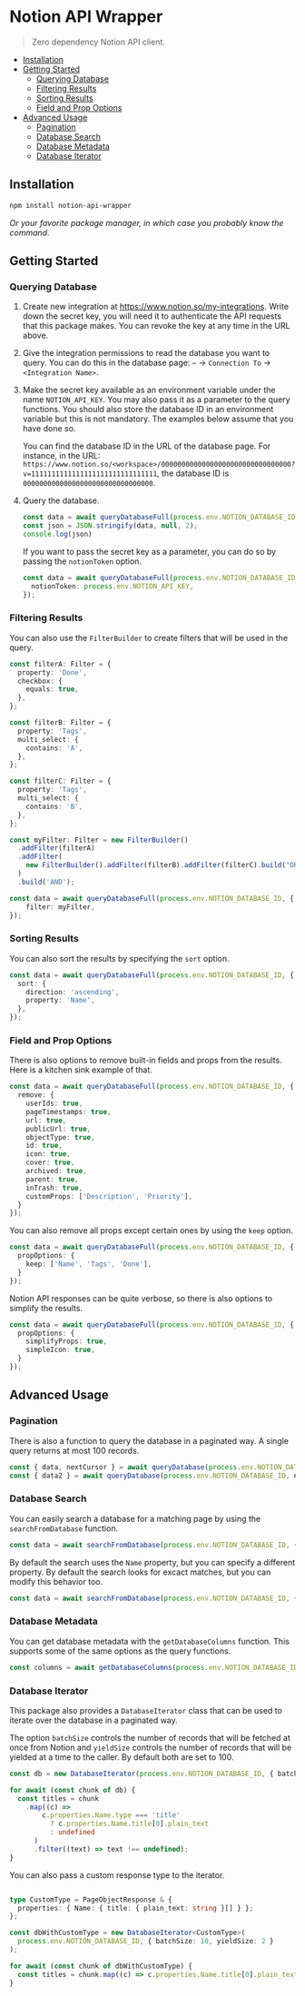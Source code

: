 # Notion API Wrapper

> Zero dependency Notion API client.

* [Installation](#installation)
* [Getting Started](#getting-started)
  * [Querying Database](#querying-database)
  * [Filtering Results](#filtering-results)
  * [Sorting Results](#sorting-results)
  * [Field and Prop Options](#field-and-prop-options)
* [Advanced Usage](#advanced-usage)
  * [Pagination](#pagination)
  * [Database Search](#database-search)
  * [Database Metadata](#database-metadata)
  * [Database Iterator](#database-iterator)

## Installation

```bash
npm install notion-api-wrapper
```

_Or your favorite package manager, in which case you probably know the command._

## Getting Started

### Querying Database

1. Create new integration at <https://www.notion.so/my-integrations>. Write down the secret key, you will need it to authenticate the API requests that this package makes. You can revoke the key at any time in the URL above.

2. Give the integration permissions to read the database you want to query. You can do this in the database page: `⋯` → `Connection To` → `<Integration Name>`.

3. Make the secret key available as an environment variable under the name `NOTION_API_KEY`. You may also pass it as a parameter to the query functions. You should also store the database ID in an environment variable but this is not mandatory. The examples below assume that you have done so.

    You can find the database ID in the URL of the database page. For instance, in the URL: `https://www.notion.so/<workspace>/00000000000000000000000000000000?v=1111111111111111111111111111111`, the database ID is `00000000000000000000000000000000`.

4. Query the database.

    ```ts
    const data = await queryDatabaseFull(process.env.NOTION_DATABASE_ID);
    const json = JSON.stringify(data, null, 2);
    console.log(json)
    ```

    If you want to pass the secret key as a parameter, you can do so by passing the `notionToken` option.

    ```ts
    const data = await queryDatabaseFull(process.env.NOTION_DATABASE_ID, {
      notionToken: process.env.NOTION_API_KEY,
    });
    ```

### Filtering Results

You can also use the `FilterBuilder` to create filters that will be used in the query.

```ts
const filterA: Filter = {
  property: 'Done',
  checkbox: {
    equals: true,
  },
};

const filterB: Filter = {
  property: 'Tags',
  multi_select: {
    contains: 'A',
  },
};

const filterC: Filter = {
  property: 'Tags',
  multi_select: {
    contains: 'B',
  },
};

const myFilter: Filter = new FilterBuilder()
  .addFilter(filterA)
  .addFilter(
    new FilterBuilder().addFilter(filterB).addFilter(filterC).build('OR')
  )
  .build('AND');

const data = await queryDatabaseFull(process.env.NOTION_DATABASE_ID, {
    filter: myFilter,
});
```

### Sorting Results

You can also sort the results by specifying the `sort` option.

```ts
const data = await queryDatabaseFull(process.env.NOTION_DATABASE_ID, {
  sort: {
    direction: 'ascending',
    property: 'Name',
  },
});
```

### Field and Prop Options

There is also options to remove built-in fields and props from the results. Here is a kitchen sink example of that.

```ts
const data = await queryDatabaseFull(process.env.NOTION_DATABASE_ID, {
  remove: {
    userIds: true,
    pageTimestamps: true,
    url: true,
    publicUrl: true,
    objectType: true,
    id: true,
    icon: true,
    cover: true,
    archived: true,
    parent: true,
    inTrash: true,
    customProps: ['Description', 'Priority'],
  }
});
```

You can also remove all props except certain ones by using the `keep` option.

```ts
const data = await queryDatabaseFull(process.env.NOTION_DATABASE_ID, {
  propOptions: {
    keep: ['Name', 'Tags', 'Done'],
  }
});
```

Notion API responses can be quite verbose, so there is also options to simplify the results.

```ts
const data = await queryDatabaseFull(process.env.NOTION_DATABASE_ID, {
  propOptions: {
    simplifyProps: true,
    simpleIcon: true,
  }
});
```

## Advanced Usage

### Pagination

There is also a function to query the database in a paginated way. A single query returns at most 100 records.

```ts
const { data, nextCursor } = await queryDatabase(process.env.NOTION_DATABASE_ID);
const { data2 } = await queryDatabase(process.env.NOTION_DATABASE_ID, nextCursor);
```

### Database Search

You can easily search a database for a matching page by using the `searchFromDatabase` function.

```ts
const data = await searchFromDatabase(process.env.NOTION_DATABASE_ID, { query: 'kiwi' });
```

By default the search uses the `Name` property, but you can specify a different property. By default the search looks for excact matches, but you can modify this behavior too.

```ts
const data = await searchFromDatabase(process.env.NOTION_DATABASE_ID, { query: 'vegetab', property: 'Category', matchBy: 'startsWith' })
```

### Database Metadata

You can get database metadata with the `getDatabaseColumns` function. This supports some of the same options as the query functions.

```ts
const columns = await getDatabaseColumns(process.env.NOTION_DATABASE_ID);
```

### Database Iterator

This package also provides a `DatabaseIterator` class that can be used to iterate over the database in a paginated way.

The option `batchSize` controls the number of records that will be fetched at once from Notion and `yieldSize` controls the number of records that will be yielded at a time to the caller. By default both are set to 100.

```ts
const db = new DatabaseIterator(process.env.NOTION_DATABASE_ID, { batchSize: 10, yieldSize: 2 });

for await (const chunk of db) {
  const titles = chunk
    .map((c) =>
        c.properties.Name.type === 'title'
          ? c.properties.Name.title[0].plain_text
          : undefined
      )
      .filter((text) => text !== undefined);
}
```

You can also pass a custom response type to the iterator.

```ts

type CustomType = PageObjectResponse & {
  properties: { Name: { title: { plain_text: string }[] } };
};

const dbWithCustomType = new DatabaseIterator<CustomType>(
  process.env.NOTION_DATABASE_ID, { batchSize: 10, yieldSize: 2 }
);

for await (const chunk of dbWithCustomType) {
  const titles = chunk.map((c) => c.properties.Name.title[0].plain_text))
}
```
